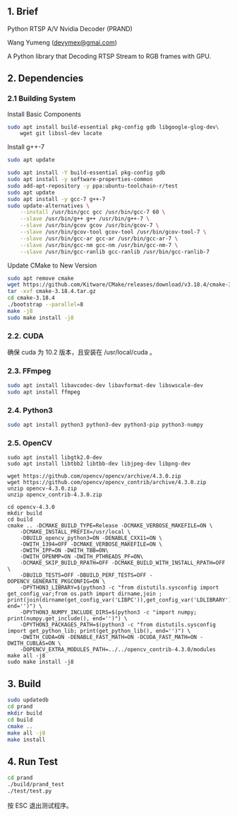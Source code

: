 ## 1. Brief

Python RTSP A/V Nvidia Decoder (PRAND)

Wang Yumeng (devymex@gmai.com)

A Python library that Decoding RTSP Stream to RGB frames with GPU.

## 2. Dependencies

### 2.1 Building System

Install Basic Components

```bash
sudo apt install build-essential pkg-config gdb libgoogle-glog-dev\
	wget git libssl-dev locate
```

Install g++-7

```bash
sudo apt update

sudo apt install -Y build-essential pkg-config gdb 
sudo apt install -y software-properties-common
sudo add-apt-repository -y ppa:ubuntu-toolchain-r/test
sudo apt update
sudo apt install -y gcc-7 g++-7
sudo update-alternatives \
	--install /usr/bin/gcc gcc /usr/bin/gcc-7 60 \
	--slave /usr/bin/g++ g++ /usr/bin/g++-7 \
	--slave /usr/bin/gcov gcov /usr/bin/gcov-7 \
	--slave /usr/bin/gcov-tool gcov-tool /usr/bin/gcov-tool-7 \
	--slave /usr/bin/gcc-ar gcc-ar /usr/bin/gcc-ar-7 \
	--slave /usr/bin/gcc-nm gcc-nm /usr/bin/gcc-nm-7 \
	--slave /usr/bin/gcc-ranlib gcc-ranlib /usr/bin/gcc-ranlib-7
```

Update CMake to New Version

```bash
sudo apt remove cmake
wget https://github.com/Kitware/CMake/releases/download/v3.18.4/cmake-3.18.4.tar.gz
tar -xvf cmake-3.18.4.tar.gz
cd cmake-3.18.4
./bootstrap --parallel=8
make -j8
sudo make install -j8
```

### 2.2. CUDA

确保 cuda 为 10.2 版本，且安装在 /usr/local/cuda 。

### 2.3. FFmpeg

```bash
sudo apt install libavcodec-dev libavformat-dev libswscale-dev
sudo apt install ffmpeg
```

### 2.4. Python3

```bash
sudo apt install python3 python3-dev python3-pip python3-numpy
```

### 2.5. OpenCV

```
sudo apt install libgtk2.0-dev
sudo apt install libtbb2 libtbb-dev libjpeg-dev libpng-dev

wget https://github.com/opencv/opencv/archive/4.3.0.zip
wget https://github.com/opencv/opencv_contrib/archive/4.3.0.zip
unzip opencv-4.3.0.zip
unzip opencv_contrib-4.3.0.zip

cd opencv-4.3.0
mkdir build
cd build
cmake .. -DCMAKE_BUILD_TYPE=Release -DCMAKE_VERBOSE_MAKEFILE=ON \
	-DCMAKE_INSTALL_PREFIX=/usr/local \
	-DBUILD_opencv_python3=ON -DENABLE_CXX11=ON \
	-DWITH_1394=OFF -DCMAKE_VERBOSE_MAKEFILE=ON \
	-DWITH_IPP=ON -DWITH_TBB=ON\
	-DWITH_OPENMP=ON -DWITH_PTHREADS_PF=ON\
	-DCMAKE_SKIP_BUILD_RPATH=OFF -DCMAKE_BUILD_WITH_INSTALL_RPATH=OFF \
	-DBUILD_TESTS=OFF -DBUILD_PERF_TESTS=OFF -DOPENCV_GENERATE_PKGCONFIG=ON \
	-DPYTHON3_LIBRARY=$(python3 -c "from distutils.sysconfig import get_config_var;from os.path import dirname,join ; print(join(dirname(get_config_var('LIBPC')),get_config_var('LDLIBRARY')), end='')") \
	-DPYTHON3_NUMPY_INCLUDE_DIRS=$(python3 -c "import numpy; print(numpy.get_include(), end='')") \
	-DPYTHON3_PACKAGES_PATH=$(python3 -c "from distutils.sysconfig import get_python_lib; print(get_python_lib(), end='')") \
	-DWITH_CUDA=ON -DENABLE_FAST_MATH=ON -DCUDA_FAST_MATH=ON -DWITH_CUBLAS=ON \
	-DOPENCV_EXTRA_MODULES_PATH=../../opencv_contrib-4.3.0/modules
make all -j8
sudo make install -j8
```

## 3. Build

```bash
sudo updatedb
cd prand
mkdir build
cd build
cmake ..
make all -j8
make install
```

## 4. Run Test

```bash
cd prand
./build/prand_test
./test/test.py
```

按 ESC 退出测试程序。
